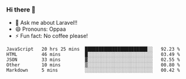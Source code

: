 ### Hi there 👋

<!--
**reubenwedson/reubenwedson** is a ✨ _special_ ✨ repository because its `README.md` (this file) appears on your GitHub profile.
Here are some ideas to get you started:
- 📫 How to reach me: 
- 🔭 I’m currently working on awesome talent app
- 🌱 I’m currently learning extreme Vue js technical stuffs
- 👯 I’m looking to collaborate on start ups challenges
- 🤔 I’m looking for help with time
-->
- 💬 Ask me about Laravel!!
- 😄 Pronouns: Oppaa
- ⚡ Fun fact: No coffee please!

<!--START_SECTION:waka-->
```text
JavaScript   20 hrs 25 mins  ███████████████████████░░   92.23 % 
HTML         46 mins         █░░░░░░░░░░░░░░░░░░░░░░░░   03.49 % 
JSON         33 mins         ▓░░░░░░░░░░░░░░░░░░░░░░░░   02.55 % 
Other        10 mins         ▒░░░░░░░░░░░░░░░░░░░░░░░░   00.80 % 
Markdown     5 mins          ░░░░░░░░░░░░░░░░░░░░░░░░░   00.42 % 
```
<!--END_SECTION:waka-->

